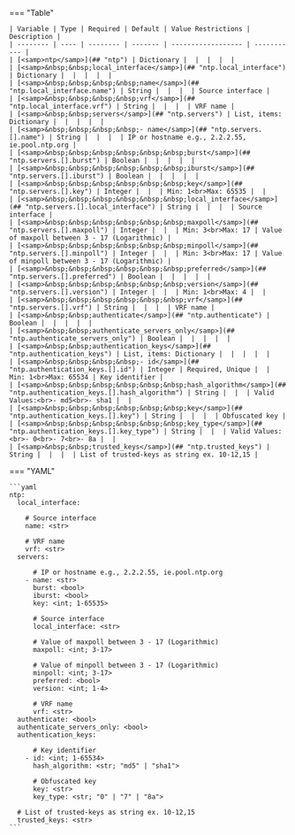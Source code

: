 <!--
  ~ Copyright (c) 2023 Arista Networks, Inc.
  ~ Use of this source code is governed by the Apache License 2.0
  ~ that can be found in the LICENSE file.
  -->
=== "Table"

    | Variable | Type | Required | Default | Value Restrictions | Description |
    | -------- | ---- | -------- | ------- | ------------------ | ----------- |
    | [<samp>ntp</samp>](## "ntp") | Dictionary |  |  |  |  |
    | [<samp>&nbsp;&nbsp;local_interface</samp>](## "ntp.local_interface") | Dictionary |  |  |  |  |
    | [<samp>&nbsp;&nbsp;&nbsp;&nbsp;name</samp>](## "ntp.local_interface.name") | String |  |  |  | Source interface |
    | [<samp>&nbsp;&nbsp;&nbsp;&nbsp;vrf</samp>](## "ntp.local_interface.vrf") | String |  |  |  | VRF name |
    | [<samp>&nbsp;&nbsp;servers</samp>](## "ntp.servers") | List, items: Dictionary |  |  |  |  |
    | [<samp>&nbsp;&nbsp;&nbsp;&nbsp;- name</samp>](## "ntp.servers.[].name") | String |  |  |  | IP or hostname e.g., 2.2.2.55, ie.pool.ntp.org |
    | [<samp>&nbsp;&nbsp;&nbsp;&nbsp;&nbsp;&nbsp;burst</samp>](## "ntp.servers.[].burst") | Boolean |  |  |  |  |
    | [<samp>&nbsp;&nbsp;&nbsp;&nbsp;&nbsp;&nbsp;iburst</samp>](## "ntp.servers.[].iburst") | Boolean |  |  |  |  |
    | [<samp>&nbsp;&nbsp;&nbsp;&nbsp;&nbsp;&nbsp;key</samp>](## "ntp.servers.[].key") | Integer |  |  | Min: 1<br>Max: 65535 |  |
    | [<samp>&nbsp;&nbsp;&nbsp;&nbsp;&nbsp;&nbsp;local_interface</samp>](## "ntp.servers.[].local_interface") | String |  |  |  | Source interface |
    | [<samp>&nbsp;&nbsp;&nbsp;&nbsp;&nbsp;&nbsp;maxpoll</samp>](## "ntp.servers.[].maxpoll") | Integer |  |  | Min: 3<br>Max: 17 | Value of maxpoll between 3 - 17 (Logarithmic) |
    | [<samp>&nbsp;&nbsp;&nbsp;&nbsp;&nbsp;&nbsp;minpoll</samp>](## "ntp.servers.[].minpoll") | Integer |  |  | Min: 3<br>Max: 17 | Value of minpoll between 3 - 17 (Logarithmic) |
    | [<samp>&nbsp;&nbsp;&nbsp;&nbsp;&nbsp;&nbsp;preferred</samp>](## "ntp.servers.[].preferred") | Boolean |  |  |  |  |
    | [<samp>&nbsp;&nbsp;&nbsp;&nbsp;&nbsp;&nbsp;version</samp>](## "ntp.servers.[].version") | Integer |  |  | Min: 1<br>Max: 4 |  |
    | [<samp>&nbsp;&nbsp;&nbsp;&nbsp;&nbsp;&nbsp;vrf</samp>](## "ntp.servers.[].vrf") | String |  |  |  | VRF name |
    | [<samp>&nbsp;&nbsp;authenticate</samp>](## "ntp.authenticate") | Boolean |  |  |  |  |
    | [<samp>&nbsp;&nbsp;authenticate_servers_only</samp>](## "ntp.authenticate_servers_only") | Boolean |  |  |  |  |
    | [<samp>&nbsp;&nbsp;authentication_keys</samp>](## "ntp.authentication_keys") | List, items: Dictionary |  |  |  |  |
    | [<samp>&nbsp;&nbsp;&nbsp;&nbsp;- id</samp>](## "ntp.authentication_keys.[].id") | Integer | Required, Unique |  | Min: 1<br>Max: 65534 | Key identifier |
    | [<samp>&nbsp;&nbsp;&nbsp;&nbsp;&nbsp;&nbsp;hash_algorithm</samp>](## "ntp.authentication_keys.[].hash_algorithm") | String |  |  | Valid Values:<br>- md5<br>- sha1 |  |
    | [<samp>&nbsp;&nbsp;&nbsp;&nbsp;&nbsp;&nbsp;key</samp>](## "ntp.authentication_keys.[].key") | String |  |  |  | Obfuscated key |
    | [<samp>&nbsp;&nbsp;&nbsp;&nbsp;&nbsp;&nbsp;key_type</samp>](## "ntp.authentication_keys.[].key_type") | String |  |  | Valid Values:<br>- 0<br>- 7<br>- 8a |  |
    | [<samp>&nbsp;&nbsp;trusted_keys</samp>](## "ntp.trusted_keys") | String |  |  |  | List of trusted-keys as string ex. 10-12,15 |

=== "YAML"

    ```yaml
    ntp:
      local_interface:

        # Source interface
        name: <str>

        # VRF name
        vrf: <str>
      servers:

          # IP or hostname e.g., 2.2.2.55, ie.pool.ntp.org
        - name: <str>
          burst: <bool>
          iburst: <bool>
          key: <int; 1-65535>

          # Source interface
          local_interface: <str>

          # Value of maxpoll between 3 - 17 (Logarithmic)
          maxpoll: <int; 3-17>

          # Value of minpoll between 3 - 17 (Logarithmic)
          minpoll: <int; 3-17>
          preferred: <bool>
          version: <int; 1-4>

          # VRF name
          vrf: <str>
      authenticate: <bool>
      authenticate_servers_only: <bool>
      authentication_keys:

          # Key identifier
        - id: <int; 1-65534>
          hash_algorithm: <str; "md5" | "sha1">

          # Obfuscated key
          key: <str>
          key_type: <str; "0" | "7" | "8a">

      # List of trusted-keys as string ex. 10-12,15
      trusted_keys: <str>
    ```
